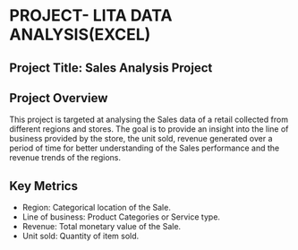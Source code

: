 # PROJECT- LITA DATA ANALYSIS(EXCEL)

## Project Title: Sales Analysis Project


## Project Overview
This project is targeted at analysing the Sales data of a retail collected from different regions and stores. The goal is to provide an insight into the line of business provided by the store, the unit sold, revenue generated over a period of time for better understanding of the Sales performance and the revenue trends of the regions.


## Key Metrics
* Region: Categorical location of the Sale.
* Line of business: Product Categories or Service type.
* Revenue: Total monetary value of the Sale.
* Unit sold: Quantity of item sold.
